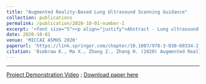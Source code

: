 ```yaml
---
title: "Augmented Reality-Based Lung Ultrasound Scanning Guidance"
collection: publications
permalink: /publication/2020-10-01-number-1
excerpt: '<font size="5"><p align="justify">Abstract - Lung ultrasound (LUS) is an established non-invasive imaging method for diagnosing respiratory illnesses. With the rise of SARS-CoV-2 (COVID-19) as a global pandemic, LUS has been used to detect pneumopathy for triaging and monitoring patients who are diagnosis or suspected with COVID-19 infection. While LUS offers a cost-effective, radiation-free, and higher portability compared with chest X-ray and CT, its accessibility is limited due to its user dependency and small number of physicians and sonographers who can perform appropriate scanning and diagnosis. In this paper, we propose a framework of guiding LUS scanning featuring augmented reality, in which the LUS procedure can be guided by projecting the scanning trajectory. To develop such a system, we implement a computer vision-based detection algorithm to classify different regions on human body. The DensePose algorithm is used to obtain a body mesh data for the upper body pictured with a mono-camera. Torso sub-mesh is used to extract and overlay the eight regions corresponding to anterior and lateral chests for LUS guidance. To minimize instability of the DensePose mesh coordinates based on different frontal angles of camera, a machine learning regression algorithm is applied to predict the angle-specific projection model with respect to the chest. ArUco markers are utilized for training the ground truth chest regions to be scanned and another single ArUco marker is used for detecting the center line of the body. The augmented scanning regions are highlighted one by one to guide the scanning path to execute the LUS procedure. We demonstrated the feasibility of guiding the LUS scanning procedure through the combination of augmented reality, computer vision, and machine learning.</p>'
date: 2020-10-01
venue: 'MICCAI ASMUS 2020'
paperurl: 'https://link.springer.com/chapter/10.1007/978-3-030-60334-2_11'
citation: 'Bimbraw K., Ma X., Zhang Z., Zhang H. (2020) Augmented Reality-Based Lung Ultrasound Scanning Guidance. In: <i>Medical Ultrasound, and Preterm, Perinatal and Paediatric Image Analysis. ASMUS 2020, PIPPI 2020.</i> Lecture Notes in Computer Science, vol 12437. Springer, Cham.'
---
```

---
<a href="https://vimeo.com/463333665">Project Demonstration Video</a> ; [Download paper here](http://bimbraw.github.io/files/Augmented_Reality_Paper.pdf)

